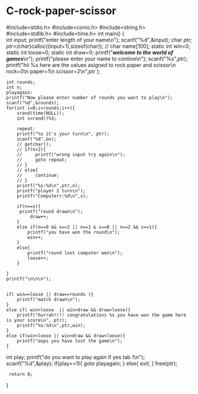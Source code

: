 # C-rock-paper-scissor

#include<stdio.h>
#include<conio.h>
#include<string.h>
#include<stdlib.h>
#include<time.h>
int main()
 {  
    int input;
    printf("enter length of your name\n");
    scanf("%d",&input);
    char *ptr;
    ptr=(char*)calloc((input+1),sizeof(char));
    //  char name[100];
    static int win=0;
    static int loose=0;
    static int draw=0;
    printf("*******welcome to the world of games*******\n");
    printf("please enter your name to contine\n");
    scanf("%s",ptr);
    printf("hii %s here are the values asigned to rock paper and scissor\n rock=0\n paper=1\n scissor=2\n",ptr );

    int rounds;
    int n;
    playagain:
    printf("Now please enter number of rounds you want to play\n");
    scanf("%d",&rounds);
    for(int i=0;i<rounds;i++){
        srand(time(NULL));
        int s=rand()%3;
        
        repeat:
        printf("%s it's your turn\n", ptr);
        scanf("%d",&n);
        // getchar();
        // if(n>2){
        //     printf("wrong input try again\n");
        //     goto repeat;
        // }
        // else{
        //     continue;
        // }
        printf("%s:%d\n",ptr,n);
        printf("player 2 turn\n");
        printf("Computerr:%d\n",s);
         
        if(n==s){
         printf("round drawn\n");
             draw++;
        }
        else if(n==0 && s==2 || n==1 & s==0 || n==2 && s==1){
            printf("you have won the round\n");
            win++;
        }
        else{
            printf("round lost computer won\n");
            loose++;
        }
          
    }
    printf("\n\n\n");


    if( win==loose || draw==rounds ){
        printf("match drawn\n");
    }
    else if( win>loose  || win>draw && draw>loose){
        printf("hurrah!!!! congratulations %s you have won the game here is your score\n", ptr);
        printf("%s:%d\n",ptr,win);
    }
    else if(win<loose || win<draw && draw<loose){
        printf("oops you have lost the game\n");
    }
int play;
    printf("do you want to play again if yes tab 1\n");
    scanf("%d",&play);
    if(play==1){
        goto playagain;
    }
    else{
        exit;
    }
    free(ptr);

     return 0;
}
